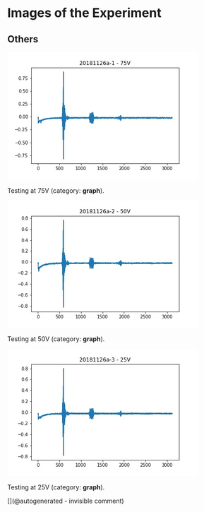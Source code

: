 # Images of the Experiment

## Others

![](/matty/20181126a/images/20181126a-1.jpg)

Testing at 75V (category: __graph__).

![](/matty/20181126a/images/20181126a-2.jpg)

Testing at 50V (category: __graph__).

![](/matty/20181126a/images/20181126a-3.jpg)

Testing at 25V (category: __graph__).



[](@autogenerated - invisible comment)